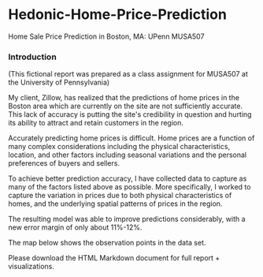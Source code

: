 # Hedonic-Home-Price-Prediction
Home Sale Price Prediction in Boston, MA: UPenn MUSA507

### Introduction

(This fictional report was prepared as a class assignment for MUSA507 at the University of Pennsylvania)

My client, Zillow, has realized that the predictions of home prices in the Boston area which are currently on the site are not sufficiently accurate. This lack of accuracy is putting the site's credibility in question and hurting its ability to attract and retain customers in the region.

Accurately predicting home prices is difficult. Home prices are a function of many complex considerations including the physical characteristics, location, and other factors including seasonal variations and the personal preferences of buyers and sellers.

To achieve better prediction accuracy, I have collected data to capture as many of the factors listed above as possible. More specifically, I worked to capture the variation in prices due to both physical characteristics of homes, and the underlying spatial patterns of prices in the region.

The resulting model was able to improve predictions considerably, with a new error margin of only about 11%-12%.

The map below shows the observation points in the data set.

Please download the HTML Markdown document for full report + visualizations. 
